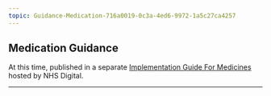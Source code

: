 ```yaml
---
topic: Guidance-Medication-716a0019-0c3a-4ed6-9972-1a5c27ca4257
---
```

## Medication Guidance

  <div markdown="span" class="alert alert-info" role="alert"><i class="fa fa-info"></i>
At this time, published in a separate <a href="https://simplifier.net/guide/ukcoreimplementationguideformedicines/home?version=current">Implementation Guide For Medicines</a> hosted by NHS Digital.
  </div>

---
